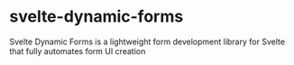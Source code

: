 # svelte-dynamic-forms
Svelte Dynamic Forms is a lightweight form development library for Svelte that fully automates form UI creation
